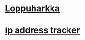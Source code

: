# [Loppuharkka](jukry.github.io/web-sivut_loppuharkka/)
# [ip address tracker](jukry.github.io/ip-address-tracker/)
